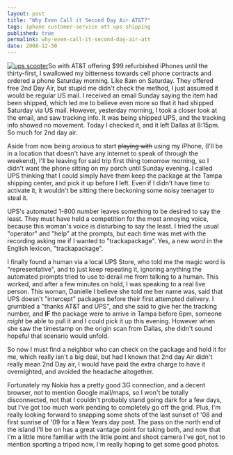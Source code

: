 ```yaml
---
layout: post
title: "Why Even Call it Second Day Air AT&T?"
tags: iphone customer-service att ups shipping
published: true
permalink: why-even-call-it-second-day-air-att
date: 2008-12-30
---
```


<a href="http://flickr.com/photos/mrfrosted/240308153/"><img src="http://miklb.com/user/files/ups_scooter.jpg" alt="ups scooter" class="left"></a>So with AT&amp;T offering $99 refurbished iPhones until the thirty-first, I swallowed my bitterness towards cell phone contracts and ordered a phone Saturday morning.  Like 8am on Saturday.  They offered free 2nd Day Air, but stupid me didn't check the method, I just assumed it would be regular US mail.  I received an email Sunday saying the item had been shipped, which led me to believe even more so that it had shipped Saturday via US mail.  However, yesterday morning, I took a closer look at the email, and saw tracking info.  It was being shipped UPS, and the tracking info showed no movement.  Today I checked it, and it left Dallas at 8:15pm.  So much for 2nd day air.

Aside from now being anxious to start <s>playing with</s> using my iPhone, (I'll be in a location that doesn't have any internet to speak of through the weekend), I'll be leaving for said trip first thing tomorrow morning, so I didn't want the phone sitting on my porch until Sunday evening.  I called UPS thinking that I could simply have them keep the package at the Tampa shipping center, and pick it up before I left.  Even if I didn't have time to activate it, it wouldn't be sitting there beckoning some noisy teenager to steal it.

UPS's automated 1-800 number leaves something to be desired to say the least.  They must have held a competition for the most annoying voice, because this woman's voice is disturbing to say the least.  I tried the usual "operator" and "help" at the prompts, but each time was met with the recording asking me if I wanted to "trackapackage".  Yes, a new word in the English lexicon, "trackapackage".

I finally found a human via a local UPS Store, who told me the magic word is "representative", and to just keep repeating it, ignoring anything the automated prompts tried to use to derail me from talking to a human.  This worked, and after a few minutes on hold, I was speaking to a real live person.  This woman, Danielle I believe she told me her name was, said that UPS doesn't "intercept" packages before their first attempted delivery.  I grumbled a "thanks AT&amp;T and UPS", and she said to give her the tracking number, and <strong>IF</strong> the package were to arrive in Tampa before 6pm, someone <em>might</em> be able to pull it and I could pick it up this evening.  However when she saw the timestamp on the origin scan from Dallas, she didn't sound hopeful that scenario would unfold.

So now I must find a neighbor who can check on the package and hold it for me, which really isn't a big deal, but had I known that 2nd day Air didn't really mean 2nd Day air, I would have paid the extra charge to have it overnighted, and avoided the headache altogether.

Fortunately my Nokia has a pretty good 3G connection, and a decent browser, not to mention Google mail/maps, so I won't be totally disconnected, not that I couldn't probably stand going dark for a few days, but I've got too much work pending to completely go off the grid.  Plus, I'm really looking forward to snapping some shots of the last sunset of '08 and first sunrise of '09 for a New Years day post.  The pass on the north end of the island I'll be on has a great vantage point for taking both, and now that I'm a little more familiar with the little point and shoot camera I've got, not to mention sporting a tripod now, I'm really hoping to get some good photos.

</rant>
